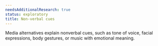 ```yaml
---
needsAdditionalResearch: true
status: exploratory
title: Non-verbal cues
---
```


Media alternatives explain nonverbal cues, such as tone of voice, facial expressions, body gestures, or music with emotional meaning.
